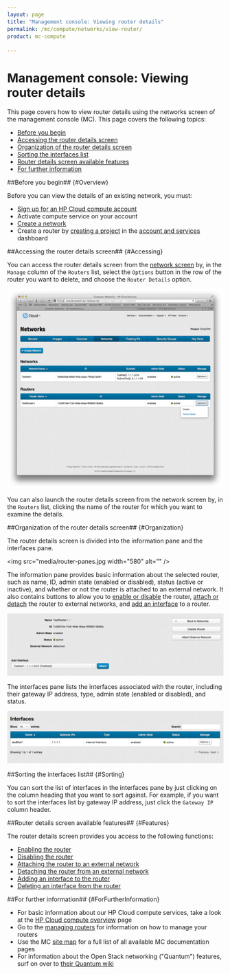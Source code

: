 ```yaml
---
layout: page
title: "Management console: Viewing router details"
permalink: /mc/compute/networks/view-router/
product: mc-compute

---
```

# Management console: Viewing router details

This page covers how to view router details using the networks screen of the management console (MC).  This page covers the following topics:

* [Before you begin](#Overview)
* [Accessing the router details screen](#Accessing)
* [Organization of the router details screen](#Organization)
* [Sorting the interfaces list](#Sorting)
* [Router details screen available features](#Features)
* [For further information](#ForFurtherInformation)


##Before you begin## {#Overview}

Before you can view the details of an existing network, you must:

* [Sign up for an HP Cloud compute account](https://account.hpcloud.com/signup)
* Activate compute service on your account
* [Create a network](/mc/compute/networks/create-network#Creating/)
* Create a router by [creating a project](/mc/account/projects#Creating) in the [account and services](/mc/account/) dashboard

##Accessing the router details screen## {#Accessing}

You can access the router details screen from the [network screen](/mc/compute/networks) by, in the `Manage` column of the `Routers` list, select the `Options` button in the row of the router you want to delete, and choose the `Router Details` option.

<img src="media/router-details-launch.png" width="580" alt="" />

You can also launch the router details screen from the network screen by, in the `Routers` list, clicking the name of the router for which you want to examine the details.


##Organization of the router details screen## {#Organization}

The router details screen is divided into the information pane and the interfaces pane.

<img src="media/router-panes.jpg width="580" alt="" />

The information pane provides basic information about the selected router, such as name, ID, admin state (enabled or disabled), status (active or inactive), and whether or not the router is attached to an external network.  It also contains buttons to allow you to [enable or disable](/mc/compute/networks/manage-routers#Enabling/) the router,  [attach or detach](/mc/compute/networks/manage-routers#AttachExternal) the router to external networks, and [add an interface](/mc/compute/networks/manage-routers#Attaching) to a router.

<img src="media/router-info.png" width="580" alt="" />

The interfaces pane lists the interfaces associated with the router, including their gateway IP address, type, admin state (enabled or disabled), and status.

<img src="media/router-interfaces.png" width="580" alt="" />


##Sorting the interfaces list## {#Sorting}

You can sort the list of interfaces in the interfaces pane by just clicking on the column heading that you want to sort against.  For example, if you want to sort the interfaces list by gateway IP address, just click the `Gateway IP` column header.


##Router details screen available features## {#Features}

The router details screen provides you access to the following functions:

* [Enabling the router](/mc/compute/networks/manage-routers#Enabling/)
* [Disabling the router](/mc/compute/networks/manage-routers#Disabling/)
* [Attaching the router to an external network](/mc/compute/networks/manage-routers#AttachExternal/)
* [Detaching the router from an external network](/mc/compute/networks/manage-routers#DetachExternal/)
* [Adding an interface to the router](/mc/compute/networks/manage-routers#Attaching/)
* [Deleting an interface from the router](/mc/compute/networks/manage-routers#Detaching/)


##For further information## {#ForFurtherInformation}

* For basic information about our HP Cloud compute services, take a look at the [HP Cloud compute overview](/compute/) page
* Go to the [managing routers](/mc/compute/networks/manage-routers) for information on how to manage your routers
* Use the MC [site map](/mc/sitemap) for a full list of all available MC documentation pages
* For information about the Open Stack networking ("Quantum") features, surf on over to  [their Quantum wiki](https://wiki.openstack.org/wiki/Quantum)
